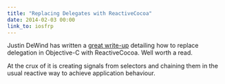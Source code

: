 ```yaml
---
title: "Replacing Delegates with ReactiveCocoa"
date: 2014-02-03 00:00
link_to: iosfrp
---
```


<p>Justin DeWind has written a <a href="http://spin.atomicobject.com/2014/02/03/objective-c-delegate-pattern/">great write-up</a> detailing how to replace delegation in Objective-C with ReactiveCocoa. Well worth a read. </p>

<p>At the crux of it is creating signals from selectors and chaining them in the usual reactive way to achieve application behaviour. </p>

<!-- more -->

